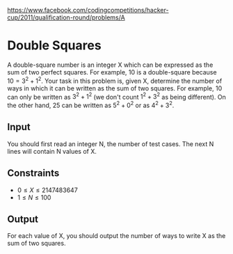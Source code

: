 https://www.facebook.com/codingcompetitions/hacker-cup/2011/qualification-round/problems/A

# Double Squares

A double-square number is an integer X which can be expressed as the sum of two
perfect squares. For example, 10 is a double-square because $10 = 3^2 + 1^2$.
Your task in this problem is, given X, determine the number of ways in which it
can be written as the sum of two squares. For example, 10 can only be written
as $3^2 + 1^2$ (we don't count $1^2 + 3^2$ as being different). On the other hand,
25 can be written as $5^2 + 0^2$ or as $4^2 + 3^2$.

## Input

You should first read an integer N, the number of test cases. The next N lines
will contain N values of X.

## Constraints

- $0 \leq X \leq 2147483647$
- $1 \leq N \leq 100$

## Output

For each value of X, you should output the number of ways to write X as the sum
of two squares.
